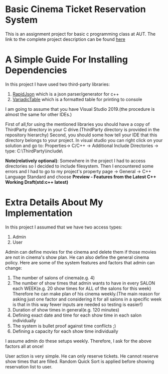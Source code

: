 # Basic Cinema Ticket Reservation System
This is an assignment project for basic c programming class at AUT. The link to the complete project description can be found [here](https://quera.ir/course/assignments/12969/problems)

# A Simple Guide For Installing Dependencies
In this project I have used two third-party libraries:
1. [RapidJson](https://github.com/Tencent/rapidjson/) which is a json parser/generator for c++
2. [VariadicTable](https://github.com/friedmud/variadic_table) which is a formatted table for printing to console

I am going to assume that you have Visual Studio 2019.(the procedure is almost the same for other IDEs.)

First of all,for using the mentioned libraries you should have a copy of ThirdParty directory in your C drive.(ThirdParty directory is provided in the  repository hierarchy)
Second, you should some how tell your IDE that this directory belongs to your project. In visual studio you can right click on your solution and go to: Properties-> C/C++ -> Additional Include Directories -> type: C:\ThirdParty\include\

<b>Note(relatively optional)</b>: Somewhere in the project I had to access directories so I decided to include filesystem.
  Then I encountered some errors and I had to go to my project's property page -> General -> C++ Language Standard and choose
  <b>Preview - Features from the Latest C++ Working Draft(std:c++ latest)</b>
  
  
  # Extra Details About My Implementation
  In this project I assumed that we have two access types:
  1. Admin
  2. User
  
  Admin can define movies for the cinema and delete them if those movies are not in cinema's show plan.
  He can also define the general cinema policy. Here are some of the system features and factors that admin can change:
  
  1. The number of salons of cinema(e.g. 4)
  2. The number of show times that admin wants to have in every SALON each WEEK(e.g. 20 show times for ALL of the salons for this week)
    Therefore he can make plan of his cinema weekly.(The main reason for asking just one factor and considering it for all salons in a       specific week is that in this way fewer inputs are needed so testing is easier!)
  3. Duration of show times in general(e.g. 120 minutes)
  4. Defining exact date and time for each show time in each salon individually
  5. The system is bullet proof against time conflicts ;)
  6. Defining a capacity for each show time individually
  
  I assume admin do these setups weekly. Therefore, I ask for the above factors all at once!
  
  
  User action is very simple. He can only reserve tickets. He cannot reserve show times that are filled.
  Random Quick Sort is applied before showing reservation list to user.
  
  
  
  
  








